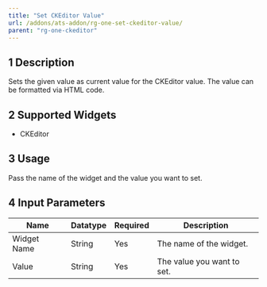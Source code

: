 ```yaml
---
title: "Set CKEditor Value"
url: /addons/ats-addon/rg-one-set-ckeditor-value/
parent: "rg-one-ckeditor"
---
```


## 1 Description

Sets the given value as current value for the CKEditor value. The value can be formatted via HTML code.

## 2 Supported Widgets

* CKEditor

## 3 Usage

Pass the name of the widget and the value you want to set.

## 4 Input Parameters

Name | Datatype | Required | Description
---- | -------- | ------- |---------------
Widget Name | String | Yes | The name of the widget.
Value | String | Yes | The value you want to set.

